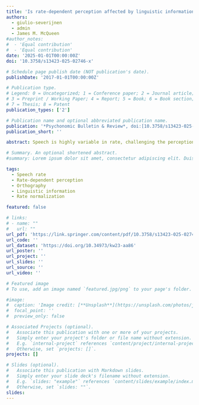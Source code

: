 ```yaml
---
title: 'Is rate‑dependent perception affected by linguistic information about the intended syllable rate?'
authors:
  - giulio-severijnen
  - admin
  - James M. McQueen
#author_notes:
#  - 'Equal contribution'
#  - 'Equal contribution'
date: '2025-01-01T00:00:00Z'
doi: '10.3758/s13423-025-02746-x'

# Schedule page publish date (NOT publication's date).
publishDate: '2017-01-01T00:00:00Z'

# Publication type.
# Legend: 0 = Uncategorized; 1 = Conference paper; 2 = Journal article;
# 3 = Preprint / Working Paper; 4 = Report; 5 = Book; 6 = Book section;
# 7 = Thesis; 8 = Patent
publication_types: ['2']

# Publication name and optional abbreviated publication name.
publication: '*Psychonomic Bulletin & Review*, doi:[10.3758/s13423-025-02746-x](https://doi.org/10.3758/s13423-025-02746-x)'
publication_short: ''

abstract: Speech is highly variable in rate, challenging the perception of sound contrasts that are dependent on duration. Listeners deal with such variability by perceiving incoming speech relative to the rate in the surrounding context. For instance, the same ambiguous vowel is more likely to be perceived as being long when embedded in a fast sentence, but as short when embedded in a slow sentence. However, it is still debated to what extent domain-general and domain-specific mechanisms (i.e., language- or speech-specific mechanisms) contribute to rate-dependent perception. Here we examined the role of domainspecific mechanisms in an implicit rate-normalization task in which we manipulated linguistic knowledge about how many syllables words have. Dutch participants were presented with lists of Dutch words that were acoustically ambiguous with regard to having one or two syllables (e.g., /k?ˈlɔm/ can be monosyllabic klom, /klɔm/, or bisyllabic kolom, /ko.ˈlɔm/). While being presented with these ambiguous word lists, they saw monosyllabic or bisyllabic transcriptions of the lists on the screen. We predicted that the same acoustic stimulus would be perceived as faster (more syllables per second) when combined with bisyllabic orthography compared to monosyllabic orthography. In turn, this would lead to downstream influences on vowel length perception in target words embedded within the word lists (rate-dependent perception of Dutch /ɑ/ vs./ /aː/). Despite evidence of successful orthographic disambiguation of the ambiguous word lists, we did not find evidence that linguistic knowledge influenced participants’ rate-dependent perception. Our results are best accounted for by a domain-general account of rate-dependent perception. 

# Summary. An optional shortened abstract.
#summary: Lorem ipsum dolor sit amet, consectetur adipiscing elit. Duis posuere tellus ac convallis placerat. Proin tincidunt magna sed ex sollicitudin condimentum.

tags:
  - Speech rate
  - Rate-dependent perception
  - Orthography
  - Linguistic information
  - Rate normalization

featured: false

# links:
# - name: ""
#   url: ""
url_pdf: 'https://link.springer.com/content/pdf/10.3758/s13423-025-02746-x.pdf'
url_code: ''
url_dataset: 'https://doi.org/10.34973/kw23-aa86'
url_poster: ''
url_project: ''
url_slides: ''
url_source: ''
url_video: ''

# Featured image
# To use, add an image named `featured.jpg/png` to your page's folder.

#image:
#  caption: 'Image credit: [**Unsplash**](https://unsplash.com/photos/jdD8gXaTZsc)'
#  focal_point: ''
#  preview_only: false

# Associated Projects (optional).
#   Associate this publication with one or more of your projects.
#   Simply enter your project's folder or file name without extension.
#   E.g. `internal-project` references `content/project/internal-project/index.md`.
#   Otherwise, set `projects: []`.
projects: []

# Slides (optional).
#   Associate this publication with Markdown slides.
#   Simply enter your slide deck's filename without extension.
#   E.g. `slides: "example"` references `content/slides/example/index.md`.
#   Otherwise, set `slides: ""`.
slides:
---
```


<!-- THIS MARKDOWN BIT IS CURRENTLY COMMENTED OUT









{{% callout note %}}
Click the _Cite_ button above to demo the feature to enable visitors to import publication metadata into their reference management software.
{{% /callout %}}

Supplementary notes can be added here, including [code and math](https://wowchemy.com/docs/content/writing-markdown-latex/).
-->
